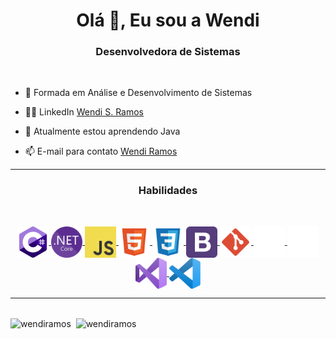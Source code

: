 <h1 align="center">Olá 👋, Eu sou a Wendi</h1>
<h3 align="center">Desenvolvedora de Sistemas</h3>
<br/>

- 📝 Formada em Análise e Desenvolvimento de Sistemas

- 👨‍💻 LinkedIn <a href="https://www.linkedin.com/in/wendi-s-ramos/" target="_blank">Wendi S. Ramos</a>

- 🔭 Atualmente estou aprendendo Java

- 📫 E-mail para contato <a href = "mailto: wendiramos12@gmail.com">Wendi Ramos</a>

<!-- - 🌍 Site Pessoal <a href="https://wendiramos.github.io/" target="_blank">Wendi Ramos</a>-->
<hr/> 
<h3 align="center">Habilidades</h3>
<br/>
<p align="center">
<a href="#">
    <img align="center" src="assets/c-sharp.svg" title="C#" width="50" height="50"/>
</a>
<a href="#">
    <img align="center" src="assets/dotnet.svg" title=".Net" width="50" height="50"/>
</a>
<a href="#">
    <img align="center" src="assets/js.svg" title="JS" width="50" height="50"/>
</a>
<a href="#">
    <img align="center" src="assets/html.svg" title="HTML" width="50" height="50"/>
</a>
<a href="#">
    <img align="center" src="assets/css.svg" title="CSS" width="50" height="50"/>
</a>
<a href="#">
    <img align="center" src="assets/bootstrap.svg" title="Bootstrap" width="50" height="50"/>
</a>
<a href="#">
    <img align="center" src="assets/git.svg" title="Git" width="50" height="50"/>
</a>
<a href="#">
    <img align="center" src="assets/mysql.svg" title="MySql" width="50" height="50"/>
</a>
<a href="#">
    <img align="center" src="assets/sqlserver.svg" title="SqlServer" width="50" height="50"/>
</a>
<a href="#">
    <img align="center" src="assets/visual-studio.svg" title="Visual Studio" width="50" height="50"/>
</a>
<a href="#">
    <img align="center" src="assets/visual-studio-code.svg" title="VS Code" width="50" height="50"/>
</a>
</p>
<hr/>
<br/>
<img align="center" src="https://github-readme-stats.vercel.app/api/top-langs?username=wendiramos&show_icons=true&locale=en&layout=compact&theme=dracula" alt="wendiramos" /> 
&nbsp;<img align="center" src="https://github-readme-stats.vercel.app/api?username=wendiramos&show_icons=true&locale=en&hide=issues&theme=dracula" alt="wendiramos" />
